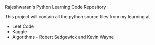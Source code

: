 Rajeshwaran's Python Learning Code Repository

This project will contain all the python source files from my learning at
 * Leet Code
 * Kaggle
 * Algorithms - Robert Sedgewick and Kevin Wayne
